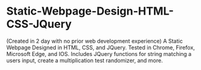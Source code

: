 # Static-Webpage-Design-HTML-CSS-JQuery
(Created in 2 day with no prior web development experience) A Static Webpage Designed in HTML, CSS, and JQuery. Tested in Chrome, Firefox, Microsoft Edge, and IOS. Includes JQuery functions for string matching a users input, create a multiplication test randomizer, and more. 
